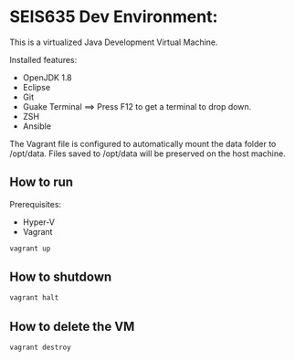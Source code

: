 # SEIS635 Dev Environment:

This is a virtualized Java Development Virtual Machine.

Installed features:

- OpenJDK 1.8
- Eclipse
- Git
- Guake Terminal  ==> Press F12 to get a terminal to drop down.
- ZSH
- Ansible

The Vagrant file is configured to automatically mount the data folder to /opt/data.
Files saved to /opt/data will be preserved on the host machine.

## How to run

Prerequisites:
  - Hyper-V
  - Vagrant

```powershell
vagrant up
```

## How to shutdown

```powershell
vagrant halt
```

## How to delete the VM

```powershell
vagrant destroy
```